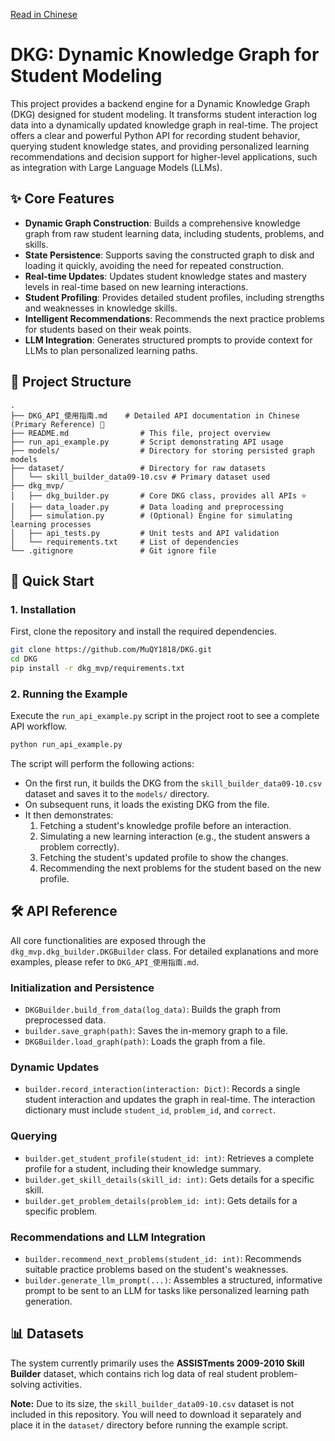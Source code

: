 [Read in Chinese](./README_zh.md)

# DKG: Dynamic Knowledge Graph for Student Modeling

This project provides a backend engine for a Dynamic Knowledge Graph (DKG) designed for student modeling. It transforms student interaction log data into a dynamically updated knowledge graph in real-time. The project offers a clear and powerful Python API for recording student behavior, querying student knowledge states, and providing personalized learning recommendations and decision support for higher-level applications, such as integration with Large Language Models (LLMs).

## ✨ Core Features

- **Dynamic Graph Construction**: Builds a comprehensive knowledge graph from raw student learning data, including students, problems, and skills.
- **State Persistence**: Supports saving the constructed graph to disk and loading it quickly, avoiding the need for repeated construction.
- **Real-time Updates**: Updates student knowledge states and mastery levels in real-time based on new learning interactions.
- **Student Profiling**: Provides detailed student profiles, including strengths and weaknesses in knowledge skills.
- **Intelligent Recommendations**: Recommends the next practice problems for students based on their weak points.
- **LLM Integration**: Generates structured prompts to provide context for LLMs to plan personalized learning paths.

## 📂 Project Structure

```
.
├── DKG_API_使用指南.md    # Detailed API documentation in Chinese (Primary Reference) 🌟
├── README.md                # This file, project overview
├── run_api_example.py       # Script demonstrating API usage
├── models/                  # Directory for storing persisted graph models
├── dataset/                 # Directory for raw datasets
│   └── skill_builder_data09-10.csv # Primary dataset used
├── dkg_mvp/
│   ├── dkg_builder.py       # Core DKG class, provides all APIs ⭐
│   ├── data_loader.py       # Data loading and preprocessing
│   ├── simulation.py        # (Optional) Engine for simulating learning processes
│   ├── api_tests.py         # Unit tests and API validation
│   └── requirements.txt     # List of dependencies
└── .gitignore               # Git ignore file
```

## 🚀 Quick Start

### 1. Installation

First, clone the repository and install the required dependencies.

```bash
git clone https://github.com/MuQY1818/DKG.git
cd DKG
pip install -r dkg_mvp/requirements.txt
```

### 2. Running the Example

Execute the `run_api_example.py` script in the project root to see a complete API workflow.

```bash
python run_api_example.py
```

The script will perform the following actions:
- On the first run, it builds the DKG from the `skill_builder_data09-10.csv` dataset and saves it to the `models/` directory.
- On subsequent runs, it loads the existing DKG from the file.
- It then demonstrates:
    1.  Fetching a student's knowledge profile before an interaction.
    2.  Simulating a new learning interaction (e.g., the student answers a problem correctly).
    3.  Fetching the student's updated profile to show the changes.
    4.  Recommending the next problems for the student based on the new profile.

## 🛠️ API Reference

All core functionalities are exposed through the `dkg_mvp.dkg_builder.DKGBuilder` class. For detailed explanations and more examples, please refer to `DKG_API_使用指南.md`.

### Initialization and Persistence

- `DKGBuilder.build_from_data(log_data)`: Builds the graph from preprocessed data.
- `builder.save_graph(path)`: Saves the in-memory graph to a file.
- `DKGBuilder.load_graph(path)`: Loads the graph from a file.

### Dynamic Updates

- `builder.record_interaction(interaction: Dict)`: Records a single student interaction and updates the graph in real-time. The interaction dictionary must include `student_id`, `problem_id`, and `correct`.

### Querying

- `builder.get_student_profile(student_id: int)`: Retrieves a complete profile for a student, including their knowledge summary.
- `builder.get_skill_details(skill_id: int)`: Gets details for a specific skill.
- `builder.get_problem_details(problem_id: int)`: Gets details for a specific problem.

### Recommendations and LLM Integration

- `builder.recommend_next_problems(student_id: int)`: Recommends suitable practice problems based on the student's weaknesses.
- `builder.generate_llm_prompt(...)`: Assembles a structured, informative prompt to be sent to an LLM for tasks like personalized learning path generation.

## 📊 Datasets

The system currently primarily uses the **ASSISTments 2009-2010 Skill Builder** dataset, which contains rich log data of real student problem-solving activities.

**Note:** Due to its size, the `skill_builder_data09-10.csv` dataset is not included in this repository. You will need to download it separately and place it in the `dataset/` directory before running the example script. 